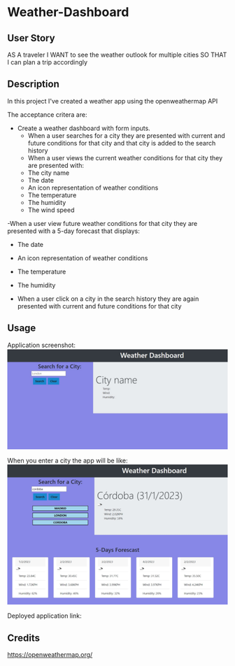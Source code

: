 # Weather-Dashboard

## User Story
AS A traveler
I WANT to see the weather outlook for multiple cities
SO THAT I can plan a trip accordingly

## Description
In this project I've created a weather app using the openweathermap API

The acceptance critera are:

- Create a weather dashboard with form inputs.
   - When a user searches for a city they are presented with current and future conditions for that city and that city is added to the search history
   - When a user views the current weather conditions for that city they are presented with:
   - The city name
   - The date
   - An icon representation of weather conditions
   - The temperature
   - The humidity
   - The wind speed
   
-When a user view future weather conditions for that city they are presented with a 5-day forecast that displays:
   - The date
   - An icon representation of weather conditions
   - The temperature
   - The humidity
   
 - When a user click on a city in the search history they are again presented with current and future conditions for that city
 
 ## Usage
 
 Application screenshot: 
 ![screnshot1](images/screenshot1.jpg)
 
 When you enter a city the app will be like:
 ![screenshot2](images/screenshot2.jpg)
 
 Deployed application link:
 
 ## Credits
 https://openweathermap.org/
 
 
